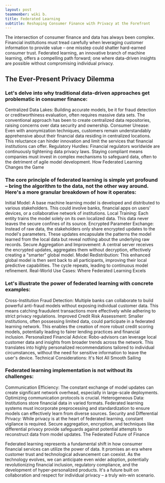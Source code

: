 ```yaml
---
layout: post
teammember: wiki b.
title: Federated Learning
subtitle: Reshaping Consumer Finance with Privacy at the Forefront
---
```

The intersection of consumer finance and data has always been complex. Financial institutions must tread carefully when leveraging customer information to provide value – one misstep could shatter hard-earned consumer trust. Federated learning, an innovative branch of machine learning, offers a compelling path forward; one where data-driven insights are possible without compromising individual privacy.

## The Ever-Present Privacy Dilemma

### Let's delve into why traditional data-driven approaches get problematic in consumer finance:

Centralized Data Lakes: Building accurate models, be it for fraud detection or creditworthiness evaluation, often requires massive data sets. The conventional approach has been to create centralized data repositories, raising concerns over data security and ownership.
Consumer Unease: Even with anonymization techniques, customers remain understandably apprehensive about their financial data residing in centralized locations. This reluctance can hinder innovation and limit the services that financial institutions can offer.
Regulatory Hurdles: Financial regulators worldwide are continuously tightening data privacy laws. Staying compliant means companies must invest in complex mechanisms to safeguard data, often to the detriment of agile model development.
How Federated Learning Changes the Game

### The core principle of federated learning is simple yet profound – bring the algorithm to the data, not the other way around. Here's a more granular breakdown of how it operates:

Initial Model: A base machine learning model is developed and distributed to various stakeholders. This could involve banks, financial apps on users' devices, or a collaborative network of institutions.
Local Training: Each entity trains the model solely on its own localized data. This data never leaves the secure confines of its source.
Encrypted Parameter Exchange: Instead of raw data, the stakeholders only share encrypted updates to the model's parameters. These updates encapsulate the patterns the model learned from the local data but reveal nothing about the underlying raw records.
Secure Aggregation and Improvement: A central server receives the encrypted updates, aggregates them without decryption, effectively creating a "smarter" global model.
Model Redistribution: This enhanced global model is then sent back to all participants, improving their local predictive capabilities. The cycle repeats, leading to continuous model refinement.
Real-World Use Cases: Where Federated Learning Excels

### Let's illustrate the power of federated learning with concrete examples:

Cross-Institution Fraud Detection: Multiple banks can collaborate to build powerful anti-fraud models without exposing individual customer data. This means catching fraudulent transactions more effectively while adhering to strict privacy regulations.
Improved Credit Risk Assessment: Smaller institutions, often possessing limited data, could participate in a federated learning network. This enables the creation of more robust credit scoring models, potentially leading to fairer lending practices and financial inclusion.
Personalized Financial Advice: Robo-advisors can leverage local customer data and insights from broader trends across the network. This translates into highly personalized recommendations tailored to individual circumstances, without the need for sensitive information to leave the user's device.
Technical Considerations: It's Not All Smooth Sailing

### Federated learning implementation is not without its challenges:

Communication Efficiency: The constant exchange of model updates can create significant network overhead, especially in large-scale deployments. Optimizing communication protocols is crucial.
Heterogeneous Data: Institutions store financial data in varied formats. Federated learning systems must incorporate preprocessing and standardization to ensure models can effectively learn from diverse sources.
Security and Differential Privacy: While privacy is at the heart of federated learning, constant vigilance is required. Secure aggregation, encryption, and techniques like differential privacy provide safeguards against potential attempts to reconstruct data from model updates.
The Federated Future of Finance

Federated learning represents a fundamental shift in how consumer financial services can utilize the power of data. It promises an era where customer trust and technological advancement can coexist. As the technology evolves, we can anticipate even wider adoption, potentially revolutionizing financial inclusion, regulatory compliance, and the development of hyper-personalized products. It's a future built on collaboration and respect for individual privacy – a truly win-win scenario.